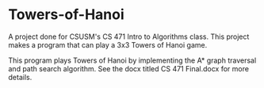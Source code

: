 # Towers-of-Hanoi
A project done for CSUSM's CS 471 Intro to Algorithms class. This project makes a program that can play a 3x3 Towers of Hanoi game. 

This program plays Towers of Hanoi by implementing the A*  graph traversal and path search algorithm.
See the docx titled CS 471 Final.docx for more details.

